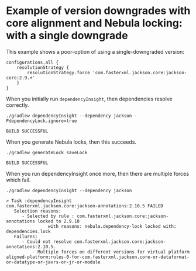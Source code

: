# Example of version downgrades with core alignment and Nebula locking: with a single downgrade

This example shows a poor-option of using a single-downgraded version:
```
configurations.all {
    resolutionStrategy {
        resolutionStrategy.force 'com.fasterxml.jackson.core:jackson-core:2.9.+'
    }
}
```

When you initially run `dependencyInsight`, then dependencies resolve correctly.

```
./gradlew dependencyInsight --dependency jackson -PdependencyLock.ignore=true
```
```
BUILD SUCCESSFUL
```

When you generate Nebula locks, then this succeeds.

```
./gradlew generateLock saveLock
```
```
BUILD SUCCESSFUL
```

When you run dependencyInsight once more, then there are multiple forces which fail.

```
./gradlew dependencyInsight --dependency jackson
```
```
> Task :dependencyInsight
com.fasterxml.jackson.core:jackson-annotations:2.10.5 FAILED
   Selection reasons:
      - Selected by rule : com.fasterxml.jackson.core:jackson-annotations locked to 2.9.10
                with reasons: nebula.dependency-lock locked with: dependencies.lock
   Failures:
      - Could not resolve com.fasterxml.jackson.core:jackson-annotations:2.10.5.
          - Multiple forces on different versions for virtual platform aligned-platform:rules-0-for-com.fasterxml.jackson.core-or-dataformat-or-datatype-or-jaxrs-or-jr-or-module
```
